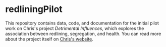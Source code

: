 # redliningPilot

This repository contains data, code, and documentation for the initial pilot work on Chris's project *Detrimental Influences*, which explores the association between redlining, segregation, and health. You can read more about the project itself on [Chris's website](https://chris-prener.github.io/project/redlining/).
